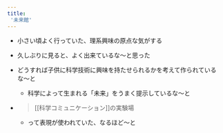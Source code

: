 ```yaml
---
title:
 '未来館'
---
```


- 小さい頃よく行っていた、理系興味の原点な気がする

- 久しぶりに見ると、よく出来ているな〜と思った
- どうすれば子供に科学技術に興味を持たせられるかを考えて作られているな〜と
    - 科学によって生まれる「未来」をうまく提示しているな〜と
- > [[科学コミュニケーション]]の実験場
    - って表現が使われていた、なるほど〜と
